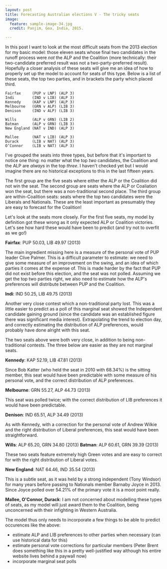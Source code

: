 ```yaml
---
layout: post
title: Forecasting Australian elections V - The tricky seats
image:
  feature: sample-image-34.jpg
  credit: Panjim, Goa, India, 2015. 

---
```


In this post I want to look at the most difficult seats from the 2013 election for my basic model: those eleven seats whose final two candidates in the runoff process were *not* the ALP and the Coalition (more technically: their two-candidate preferred result was not a two-party-preferred result). Hopefully a closer analysis of these seats will give me an idea of how to properly set up the model to account for seats of this type. Below is a list of these seats, the top two parties, and in brackets the party which placed third.

    Fairfax     (PUP v LNP) (ALP 3)
    Indi        (IND v LIB) (ALP 3)
    Kennedy     (KAP v LNP) (ALP 3)
    Melbourne   (GRN v ALP) (LIB 3)
    Denison     (IND v ALP) (LIB 3)

    Wills       (ALP v GRN) (LIB 2)
    Batman      (ALP v GRN) (LIB 3)
    New England (NAT v IND) (ALP 3)

    Mallee      (NAT v LIB) (ALP 3)
    Durack      (LIB v NAT) (ALP 3)
    O’Connor    (LIB v NAT) (ALP 3)

I've grouped the seats into three types, but before that it's important to notice one thing: no matter what the top *two* candidates, the Coalition and the ALP are *always* in the top *three*. I haven't checked yet but I would imagine there are no historical exceptions to this in the last fifteen years.

The first group are the five seats where either the ALP or the Coalition did not win the seat. The second group are seats where the ALP or Coaliation won the seat, but there was a non-traditional second place. The third group are within-Coalition seats: seats where the top two candidates were the Liberals and Nationals. These are the least important as presumably they are easy to forecast for the Coalition!

Let's look at the seats more closely. For the first five seats, my model by definition got these wrong as it only expected ALP or Coalition victories. Let's see how hard these would have been to predict (and try not to overfit as we go!)

**Fairfax**: PUP 50.03, LIB 49.97 (2013)

The main ingredient missing here is a measure of the personal vote of PUP leader Clive Palmer. This is a difficult parameter to estimate: we need to give some measure of an improvement on the swing, and an idea of which parties it comes at the expense of. This is made harder by the fact that PUP did not exist before this election, and the seat was not polled. Assuming we get the top two parties right, we also need to estimate how the ALP's preferences will distribute between PUP and the Coalition.

**Indi**: IND 50.25, LIB 49.75 (2013)

Another very close contest which a non-traditional party lost. This was a little easier to predict as a poll of this marginal seat showed the Independent candidate gaining ground (since the candidate was an established figure there was significant media interest). Extrapolating the trend to election day, and correctly estimating the distribution of ALP preferences, would probably have done alright with this seat. 

The two seats above were both very close, in addition to being non-traditional contests. The three below are easier as they are not marginal seats. 

**Kennedy**: KAP 52.19, LIB 47.81 (2013)

Since Bob Katter (who held the seat in 2010 with 68.34%) is the sitting member, this seat would have been predictable with some measure of his personal vote, and the correct distribution of ALP preferences.

**Melbourne**: GRN 55.27, ALP 44.73 (2013)

This seat was polled twice; with the correct distribution of LIB preferences it would have been predictable. 

**Denison**: IND 65.51, ALP 34.49 (2013)

As with Kennedy, with a correction for the personal vote of Andrew Wilkie and the right distribution of Liberal preferences, this seat would have been straightforward. 

**Wills**: ALP 65.20, GRN 34.80 (2013)
**Batman**: ALP 60.61, GRN 39.39 (2013)

These two seats feature extremely high Green votes and are easy to correct for with the right distribution of Liberal votes. 

**New England**: NAT 64.46, IND 35.54 (2013)

This is a subtle seat, as it was held by a strong independent (Tony Windsor) for many years before passing to Nationals member Barnaby Joyce in 2013. Since Joyce polled over 54.21% of the primary vote it is a moot point really.

**Mallee, O'Connor, Durack**: I am not concerned about modelling these types of seats, as my model will just award them to the Coalition, being unconcerned with their infighting in Western Australia. 

The model thus only needs to incorporate a few things to be able to predict occurences like the above:

- estimate ALP and LIB preferences to other parties when necessary (can use historical data for this)
- estimate personal vote corrections for particular members (Peter Brent does something like this in a pretty well-justified way although his entire website lives behind a paywall now)
- incorporate marginal seat polls




